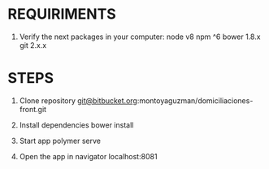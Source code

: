 # REQUIRIMENTS
1. Verify the next packages in your computer:
    node v8
    npm ^6
    bower 1.8.x
    git 2.x.x

# STEPS
1. Clone repository
    git@bitbucket.org:montoyaguzman/domiciliaciones-front.git

2. Install dependencies
    bower install

3. Start app
    polymer serve

4. Open the app in navigator
    localhost:8081
